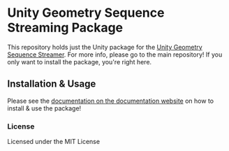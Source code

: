 # Unity Geometry Sequence Streaming Package
This repository holds just the Unity package for the [Unity Geometry Sequence Streamer](https://github.com/BuildingVolumes/Geometry_Sequence_Streaming_Package/).
For more info, please go to the main repository! If you only want to install the package, you're right here.

## Installation & Usage
Please see the [documentation on the documentation website](https://buildingvolumes.github.io/Unity_Geometry_Sequence_Streaming/docs/tutorials/installation/) on how to install & use the package!

### License
Licensed under the MIT License
